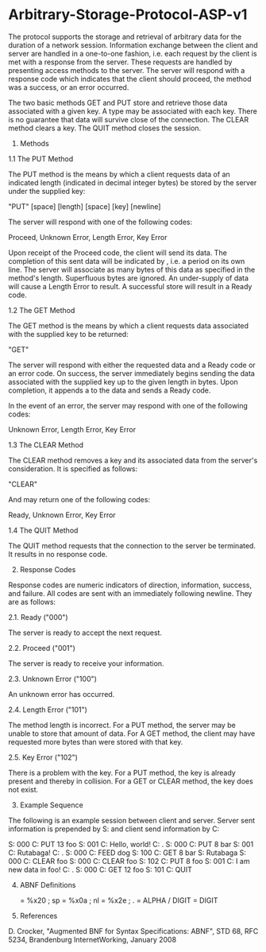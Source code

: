 # Arbitrary-Storage-Protocol-ASP-v1
The protocol supports the storage and retrieval of arbitrary data for the duration of a network session.  Information exchange between the client and server are handled in a one-to-one fashion, i.e. each request by the client is met with a response from the server.  These requests are handled by presenting access methods to the server.  The server will respond with a response code which indicates that the client should proceed, the method was a success, or an error occurred.

The two basic methods GET and PUT store and retrieve those data associated with
a given key.  A type may be associated with each key.  There is no guarantee
that data will survive close of the connection.  The CLEAR method clears a key.
The QUIT method closes the session.


1. Methods


1.1 The PUT Method

The PUT method is the means by which a client requests data of an indicated
length (indicated in decimal integer bytes) be stored by the server under the
supplied key:

   "PUT" [space] [length] [space] [key] [newline]

The server will respond with one of the following codes:

   Proceed, Unknown Error, Length Error, Key Error

Upon receipt of the Proceed code, the client will send its data.  The completion
of this sent data will be indicated by <newline> <period> <newline>, i.e. a
period on its own line.  The server will associate as many bytes of this data as
specified in the method's length.  Superfluous bytes are ignored.  An
under-supply of data will cause a Length Error to result.  A successful store
will result in a Ready code.


1.2 The GET Method

The GET method is the means by which a client requests data associated with the
supplied key to be returned:

   "GET" <space> <length> <space> <key> <newline>

The server will respond with either the requested data and a Ready code or an
error code.  On success, the server immediately begins sending the data
associated with the supplied key up to the given length in bytes.  Upon
completion, it appends a <newline> to the data and sends a Ready code.

In the event of an error, the server may respond with one of the following
codes: 

   Unknown Error, Length Error, Key Error


1.3 The CLEAR Method

The CLEAR method removes a key and its associated data from the server's
consideration.  It is specified as follows:

   "CLEAR" <space> <key> <newline>

And may return one of the following codes:

   Ready, Unknown Error, Key Error


1.4 The QUIT Method

The QUIT method requests that the connection to the server be terminated.  It
results in no response code.


2. Response Codes

Response codes are numeric indicators of direction, information, success, and
failure.  All codes are sent with an immediately following newline.  They are as
follows:


2.1. Ready ("000")

The server is ready to accept the next request.


2.2. Proceed ("001")

The server is ready to receive your information.


2.3. Unknown Error ("100")

An unknown error has occurred.


2.4. Length Error ("101")

The method length is incorrect.  For a PUT method, the server may be unable to
store that amount of data.  For A GET method, the client may have requested more
bytes than were stored with that key.


2.5. Key Error ("102")

There is a problem with the key.  For a PUT method, the key is already present
and thereby in collision.  For a GET or CLEAR method, the key does not exist.


3. Example Sequence

The following is an example session between client and server.  Server sent
information is prepended by S: and client send information by C:

   S: 000
   C: PUT 13 foo
   S: 001
   C: Hello, world!
   C: .
   S: 000
   C: PUT 8 bar
   S: 001
   C: Rutabaga!
   C: .
   S: 000
   C: FEED dog
   S: 100
   C: GET 8 bar
   S: Rutabaga
   S: 000
   C: CLEAR foo
   S: 000
   C: CLEAR foo
   S: 102
   C: PUT 8 foo
   S: 001
   C: I am new data in foo!
   C: .
   S: 000
   C: GET 12 foo
   S: 101
   C: QUIT


4. ABNF Definitions

   <space>   = %x20 ; sp
   <newline> = %x0a ; nl
   <period>  = %x2e ; .
   <key>     = ALPHA / DIGIT
   <length>  = DIGIT


5. References

D. Crocker, "Augmented BNF for Syntax Specifications: ABNF", STD 68, RFC 5234,
Brandenburg InternetWorking, January 2008
